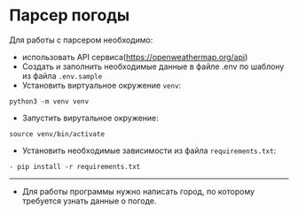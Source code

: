 # Парсер погоды
Для работы с парсером необходимо:
- использовать API сервиса(https://openweathermap.org/api)
- Создать и заполнить необходимые данные в файле .env по шаблону из файла ```.env.sample```
- Установить виртуальное окружение ```venv```:
```shell
python3 -m venv venv
```
- Запустить вирутальное окружение:
```shell
source venv/bin/activate
```
- Установить необходимые зависимости из файла ```requirements.txt```:
```shell
- pip install -r requirements.txt
```
---
- Для работы программы нужно написать город, по которому требуется узнать данные о погоде.
